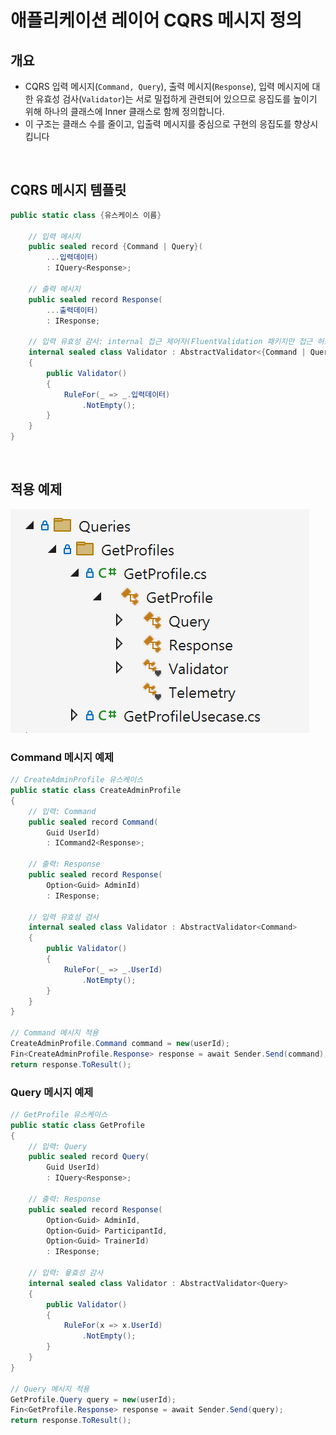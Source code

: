 # 애플리케이션 레이어 CQRS 메시지 정의

## 개요
- CQRS 입력 메시지(`Command, Query`), 출력 메시지(`Response`), 입력 메시지에 대한 유효성 검사(`Validator`)는 서로 밀접하게 관련되어 있으므로 응집도를 높이기 위해 하나의 클래스에 Inner 클래스로 함께 정의합니다.
- 이 구조는 클래스 수를 줄이고, 입출력 메시지를 중심으로 구현의 응집도를 향상시킵니다

<br/>

## CQRS 메시지 템플릿
```cs
public static class {유스케이스 이름}

    // 입력 메시지
    public sealed record {Command | Query}(
        ...입력데이터)
        : IQuery<Response>;

    // 출력 메시지
    public sealed record Response(
        ...출력데이터)
        : IResponse;

    // 입력 유효성 감사: internal 접근 제어자(FluentValidation 패키지만 접근 허용)
    internal sealed class Validator : AbstractValidator<{Command | Query}>
    {
        public Validator()
        {
            RuleFor(_ => _.입력데이터)
                .NotEmpty();
        }
    }
}
```

<br/>

## 적용 예제

![](./application-cqrs-message.png)

### Command 메시지 예제
```cs
// CreateAdminProfile 유스케이스
public static class CreateAdminProfile
{
    // 입력: Command
    public sealed record Command(
        Guid UserId)
        : ICommand2<Response>;

    // 출력: Response
    public sealed record Response(
        Option<Guid> AdminId)
        : IResponse;

    // 입력 유효성 검사
    internal sealed class Validator : AbstractValidator<Command>
    {
        public Validator()
        {
            RuleFor(_ => _.UserId)
                .NotEmpty();
        }
    }
}

// Command 메시지 적용
CreateAdminProfile.Command command = new(userId);
Fin<CreateAdminProfile.Response> response = await Sender.Send(command);
return response.ToResult();
```

### Query 메시지 예제
```cs
// GetProfile 유스케이스
public static class GetProfile
{
    // 입력: Query
    public sealed record Query(
        Guid UserId)
        : IQuery<Response>;

    // 출력: Response
    public sealed record Response(
        Option<Guid> AdminId,
        Option<Guid> ParticipantId,
        Option<Guid> TrainerId)
        : IResponse;

    // 입력: 윻효성 감사
    internal sealed class Validator : AbstractValidator<Query>
    {
        public Validator()
        {
            RuleFor(x => x.UserId)
                .NotEmpty();
        }
    }
}

// Query 메시지 적용
GetProfile.Query query = new(userId);
Fin<GetProfile.Response> response = await Sender.Send(query);
return response.ToResult();
```